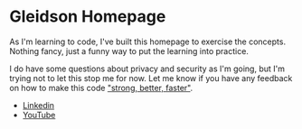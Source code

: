 # Gleidson Homepage
As I'm learning to code, I've built this homepage to exercise the concepts. Nothing fancy, just a funny way to put the learning into practice.


I do have some questions about privacy and security as I'm going, but I'm trying not to let this stop me for now.
Let me know if you have any feedback on how to make this code ["strong, better, faster"](https://youtu.be/gAjR4_CbPpQ).


- [Linkedin](https://www.linkedin.com/in/gleidsonlm)
- [YouTube](http://youtube.com/gleidsonlm)